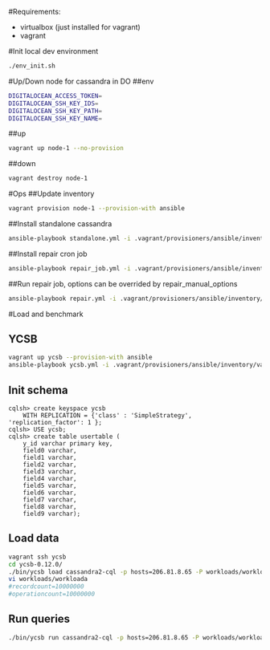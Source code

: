#Requirements:
* virtualbox (just installed for vagrant)
* vagrant

#Init local dev environment
```bash
./env_init.sh
```

#Up/Down node for cassandra in DO
##env
```bash
DIGITALOCEAN_ACCESS_TOKEN=
DIGITALOCEAN_SSH_KEY_IDS=
DIGITALOCEAN_SSH_KEY_PATH=
DIGITALOCEAN_SSH_KEY_NAME=
```
##up
```bash
vagrant up node-1 --no-provision
```
##down
```bash
vagrant destroy node-1
```

#Ops
##Update inventory
```bash
vagrant provision node-1 --provision-with ansible
```
##Install standalone cassandra
```bash
ansible-playbook standalone.yml -i .vagrant/provisioners/ansible/inventory/vagrant_ansible_inventory --limit node-1
```
##Install repair cron job
```bash
ansible-playbook repair_job.yml -i .vagrant/provisioners/ansible/inventory/vagrant_ansible_inventory --limit node-1
```
##Run repair job, options can be overrided by repair_manual_options
```bash
ansible-playbook repair.yml -i .vagrant/provisioners/ansible/inventory/vagrant_ansible_inventory --limit node-1
```

#Load and benchmark
## YCSB
```bash
vagrant up ycsb --provision-with ansible
ansible-playbook ycsb.yml -i .vagrant/provisioners/ansible/inventory/vagrant_ansible_inventory
```
## Init schema
```
cqlsh> create keyspace ycsb
    WITH REPLICATION = {'class' : 'SimpleStrategy', 'replication_factor': 1 };
cqlsh> USE ycsb;
cqlsh> create table usertable (
    y_id varchar primary key,
    field0 varchar,
    field1 varchar,
    field2 varchar,
    field3 varchar,
    field4 varchar,
    field5 varchar,
    field6 varchar,
    field7 varchar,
    field8 varchar,
    field9 varchar);
```
## Load data
```bash
vagrant ssh ycsb
cd ycsb-0.12.0/
./bin/ycsb load cassandra2-cql -p hosts=206.81.8.65 -P workloads/workloada
vi workloads/workloada
#recordcount=10000000
#operationcount=10000000
```
## Run queries
```bash
./bin/ycsb run cassandra2-cql -p hosts=206.81.8.65 -P workloads/workloada -s -threads 10 -target 100
```